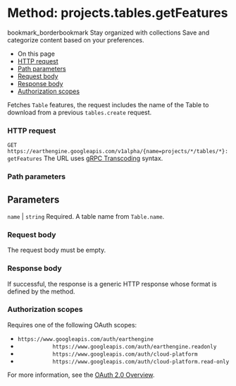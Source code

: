  
#  Method: projects.tables.getFeatures
bookmark_borderbookmark Stay organized with collections  Save and categorize content based on your preferences.
  * On this page
  * [HTTP request](https://developers.google.com/earth-engine/reference/rest/v1alpha/projects.tables/getFeatures#http-request)
  * [Path parameters](https://developers.google.com/earth-engine/reference/rest/v1alpha/projects.tables/getFeatures#path-parameters)
  * [Request body](https://developers.google.com/earth-engine/reference/rest/v1alpha/projects.tables/getFeatures#request-body)
  * [Response body](https://developers.google.com/earth-engine/reference/rest/v1alpha/projects.tables/getFeatures#response-body)
  * [Authorization scopes](https://developers.google.com/earth-engine/reference/rest/v1alpha/projects.tables/getFeatures#authorization-scopes)


Fetches `Table` features, the request includes the name of the Table to download from a previous `tables.create` request.
### HTTP request
`GET https://earthengine.googleapis.com/v1alpha/{name=projects/*/tables/*}:getFeatures`
The URL uses [gRPC Transcoding](https://google.aip.dev/127) syntax.
### Path parameters
Parameters  
---  
`name` |  `string` Required. A table name from `Table.name`.  
### Request body
The request body must be empty.
### Response body
If successful, the response is a generic HTTP response whose format is defined by the method.
### Authorization scopes
Requires one of the following OAuth scopes:
  * `https://www.googleapis.com/auth/earthengine`
  * `           https://www.googleapis.com/auth/earthengine.readonly`
  * `           https://www.googleapis.com/auth/cloud-platform`
  * `           https://www.googleapis.com/auth/cloud-platform.read-only`


For more information, see the [OAuth 2.0 Overview](https://developers.google.com/identity/protocols/OAuth2).

